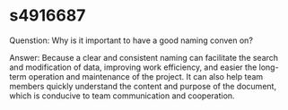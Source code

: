# s4916687
Quenstion: Why is it important to have a good naming conven on? 

Answer: Because a clear and consistent naming can facilitate the search and modification of data, improving work efficiency, and easier the long-term operation and maintenance of the project. It can also help team members quickly understand the content and purpose of the document, which is conducive to team communication and cooperation.
